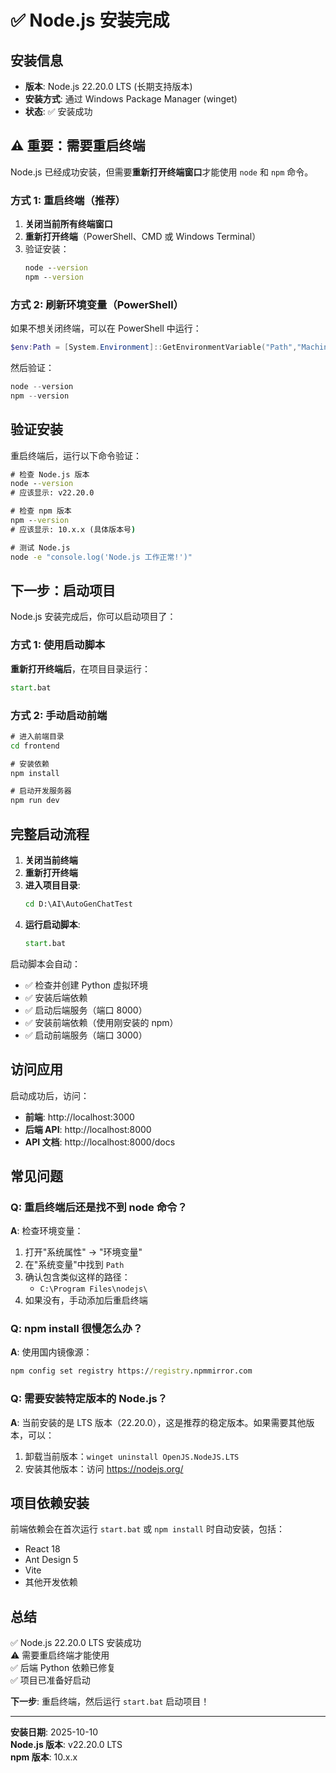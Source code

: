 # ✅ Node.js 安装完成

## 安装信息

- **版本**: Node.js 22.20.0 LTS (长期支持版本)
- **安装方式**: 通过 Windows Package Manager (winget)
- **状态**: ✅ 安装成功

## ⚠️ 重要：需要重启终端

Node.js 已经成功安装，但需要**重新打开终端窗口**才能使用 `node` 和 `npm` 命令。

### 方式 1: 重启终端（推荐）

1. **关闭当前所有终端窗口**
2. **重新打开终端**（PowerShell、CMD 或 Windows Terminal）
3. 验证安装：
   ```cmd
   node --version
   npm --version
   ```

### 方式 2: 刷新环境变量（PowerShell）

如果不想关闭终端，可以在 PowerShell 中运行：
```powershell
$env:Path = [System.Environment]::GetEnvironmentVariable("Path","Machine") + ";" + [System.Environment]::GetEnvironmentVariable("Path","User")
```

然后验证：
```powershell
node --version
npm --version
```

## 验证安装

重启终端后，运行以下命令验证：

```cmd
# 检查 Node.js 版本
node --version
# 应该显示: v22.20.0

# 检查 npm 版本
npm --version
# 应该显示: 10.x.x (具体版本号)

# 测试 Node.js
node -e "console.log('Node.js 工作正常!')"
```

## 下一步：启动项目

Node.js 安装完成后，你可以启动项目了：

### 方式 1: 使用启动脚本

**重新打开终端后**，在项目目录运行：
```cmd
start.bat
```

### 方式 2: 手动启动前端

```cmd
# 进入前端目录
cd frontend

# 安装依赖
npm install

# 启动开发服务器
npm run dev
```

## 完整启动流程

1. **关闭当前终端**
2. **重新打开终端**
3. **进入项目目录**:
   ```cmd
   cd D:\AI\AutoGenChatTest
   ```
4. **运行启动脚本**:
   ```cmd
   start.bat
   ```

启动脚本会自动：
- ✅ 检查并创建 Python 虚拟环境
- ✅ 安装后端依赖
- ✅ 启动后端服务（端口 8000）
- ✅ 安装前端依赖（使用刚安装的 npm）
- ✅ 启动前端服务（端口 3000）

## 访问应用

启动成功后，访问：
- **前端**: http://localhost:3000
- **后端 API**: http://localhost:8000
- **API 文档**: http://localhost:8000/docs

## 常见问题

### Q: 重启终端后还是找不到 node 命令？

**A**: 检查环境变量：
1. 打开"系统属性" → "环境变量"
2. 在"系统变量"中找到 `Path`
3. 确认包含类似这样的路径：
   - `C:\Program Files\nodejs\`
4. 如果没有，手动添加后重启终端

### Q: npm install 很慢怎么办？

**A**: 使用国内镜像源：
```cmd
npm config set registry https://registry.npmmirror.com
```

### Q: 需要安装特定版本的 Node.js？

**A**: 当前安装的是 LTS 版本（22.20.0），这是推荐的稳定版本。如果需要其他版本，可以：
1. 卸载当前版本：`winget uninstall OpenJS.NodeJS.LTS`
2. 安装其他版本：访问 https://nodejs.org/

## 项目依赖安装

前端依赖会在首次运行 `start.bat` 或 `npm install` 时自动安装，包括：
- React 18
- Ant Design 5
- Vite
- 其他开发依赖

## 总结

✅ Node.js 22.20.0 LTS 安装成功  
⚠️ 需要重启终端才能使用  
✅ 后端 Python 依赖已修复  
✅ 项目已准备好启动  

**下一步**: 重启终端，然后运行 `start.bat` 启动项目！

---

**安装日期**: 2025-10-10  
**Node.js 版本**: v22.20.0 LTS  
**npm 版本**: 10.x.x

